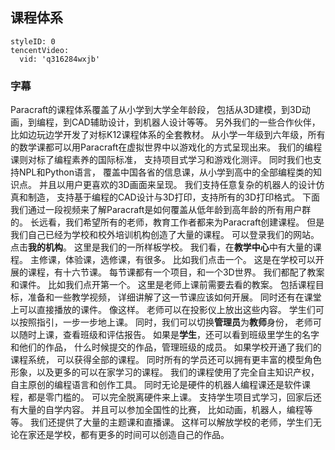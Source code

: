 ## 课程体系
```@TencentVideo
styleID: 0
tencentVideo:
  vid: 'q316284wxjb'

```

### 字幕
Paracraft的课程体系覆盖了从小学到大学全年龄段，
包括从3D建模，到3D动画，到编程，到CAD辅助设计，到机器人设计等等。
另外我们的一些合作伙伴，比如边玩边学开发了对标K12课程体系的全套教材。
从小学一年级到六年级，所有的数学课都可以用Paracraft在虚拟世界中以游戏化的方式呈现出来。
我们的编程课则对标了编程素养的国际标准，
支持项目式学习和游戏化测评。
同时我们也支持NPL和Python语言，
覆盖中国各省的信息课，从小学到高中的全部编程类的知识点。
并且以用户更喜欢的3D画面来呈现。
我们支持任意复杂的机器人的设计仿真和制造，
支持基于编程的CAD设计与3D打印，支持所有的3D打印格式。
下面我们通过一段视频来了解Paracraft是如何覆盖从低年龄到高年龄的所有用户群的。
长远看，我们希望所有的老师，教育工作者都来为Paracraft创建课程。
但是我们自己已经为学校和校外培训机构创造了大量的课程。
可以登录我们的网站。
点击**我的机构**。
这里是我们的一所样板学校。
我们看，在**教学中心**中有大量的课程。
主修课，体验课，选修课，有很多。
比如我们点击一个。
这是在学校可以开展的课程，有十六节课。
每节课都有一个项目，和一个3D世界。
我们都配了教案和课件。
比如我们点开第一个。
这里是老师上课前需要去看的教案。
包括课程目标，准备和一些教学视频，
详细讲解了这一节课应该如何开展。
同时还有在课堂上可以直接播放的课件。
像这样。
老师可以在投影仪上放出这些内容。
学生们可以按照指引，一步一步地上课。
同时，我们可以切换**管理员**为**教师**身份，
老师可以随时上课，查看班级和评估报告。
如果是**学生**，还可以看到班级里学生的名字和他们的作品，
什么时候提交的作品，管理班级的成员。
如果学校开通了我们的课程系统，
可以获得全部的课程。
同时所有的学员还可以拥有更丰富的模型角色形象，以及更多的可以在家学习的课程。
我们的课程使用了完全自主知识产权，
自主原创的编程语言和创作工具。
同时无论是硬件的机器人编程课还是软件课程，都是零门槛的。
可以完全脱离硬件来上课。
支持学生项目式学习，回家后还有大量的自学内容。
并且可以参加全国性的比赛，
比如动画，机器人，编程等等。
我们还提供了大量的主题课和直播课。
这样可以解放学校的老师，学生们无论在家还是学校，都有更多的时间可以创造自己的作品。